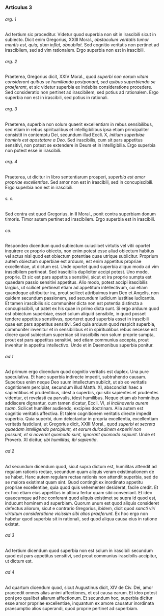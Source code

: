 ### Articulus 3

###### arg. 1
Ad tertium sic proceditur. Videtur quod superbia non sit in irascibili sicut in subiecto. Dicit enim Gregorius, XXIII Moral., *obstaculum veritatis tumor mentis est, quia, dum inflat, obnubilat*. Sed cognitio veritatis non pertinet ad irascibilem, sed ad vim rationalem. Ergo superbia non est in irascibili.

###### arg. 2
Praeterea, Gregorius dicit, XXIV Moral., quod *superbi non eorum vitam considerant quibus se humiliando postponant, sed quibus superbiendo se praeferant*, et sic videtur superbia ex indebita consideratione procedere. Sed consideratio non pertinet ad irascibilem, sed potius ad rationalem. Ergo superbia non est in irascibili, sed potius in rationali.

###### arg. 3
Praeterea, superbia non solum quaerit excellentiam in rebus sensibilibus, sed etiam in rebus spiritualibus et intelligibilibus ipsa etiam principaliter consistit in contemptu Dei, secundum illud Eccli. X, *initium superbiae hominis est apostatare a Deo*. Sed irascibilis, cum sit pars appetitus sensitivi, non potest se extendere in Deum et in intelligibilia. Ergo superbia non potest esse in irascibili.

###### arg. 4
Praeterea, ut dicitur in libro sententiarum prosperi, *superbia est amor propriae excellentiae*. Sed amor non est in irascibili, sed in concupiscibili. Ergo superbia non est in irascibili.

###### s. c.
Sed contra est quod Gregorius, in II Moral., ponit contra superbiam donum timoris. Timor autem pertinet ad irascibilem. Ergo superbia est in irascibili.

###### co.
Respondeo dicendum quod subiectum cuiuslibet virtutis vel vitii oportet inquirere ex proprio obiecto, non enim potest esse aliud obiectum habitus vel actus nisi quod est obiectum potentiae quae utrique subiicitur. Proprium autem obiectum superbiae est arduum, est enim appetitus propriae excellentiae, ut dictum est. Unde oportet quod superbia aliquo modo ad vim irascibilem pertineat. Sed irascibilis dupliciter accipi potest. Uno modo, proprie. Et sic est pars appetitus sensitivi, sicut et ira proprie sumpta est quaedam passio sensitivi appetitus. Alio modo, potest accipi irascibilis largius, ut scilicet pertineat etiam ad appetitum intellectivum, cui etiam quandoque attribuitur ira, prout scilicet attribuimus iram Deo et Angelis, non quidem secundum passionem, sed secundum iudicium iustitiae iudicantis. Et tamen irascibilis sic communiter dicta non est potentia distincta a concupiscibili, ut patet ex his quae in primo dicta sunt. Si ergo arduum quod est obiectum superbiae, esset solum aliquid sensibile, in quod posset tendere appetitus sensitivus, oporteret quod superbia esset in irascibili quae est pars appetitus sensitivi. Sed quia arduum quod respicit superbia, communiter invenitur et in sensibilibus et in spiritualibus rebus necesse est dicere quod subiectum superbiae sit irascibilis non solum proprie sumpta, prout est pars appetitus sensitivi, sed etiam communius accepta, prout invenitur in appetitu intellectivo. Unde et in Daemonibus superbia ponitur.

###### ad 1
Ad primum ergo dicendum quod cognitio veritatis est duplex. Una pure speculativa. Et hanc superbia indirecte impedit, subtrahendo causam. Superbus enim neque Deo suum intellectum subiicit, ut ab eo veritatis cognitionem percipiat, secundum illud Matth. XI, abscondisti haec a sapientibus et prudentibus, idest a superbis, qui sibi sapientes et prudentes videntur, et revelasti ea parvulis, idest humilibus. Neque etiam ab hominibus addiscere dignantur, cum tamen dicatur, Eccli. VI, *si inclinaveris aurem tuam*. Scilicet humiliter audiendo, excipies doctrinam. Alia autem est cognitio veritatis affectiva. Et talem cognitionem veritatis directe impedit superbia. Quia superbi, dum delectantur in propria excellentia, excellentiam veritatis fastidiunt, ut Gregorius dicit, XXIII Moral., quod *superbi et secreta quaedam intelligendo percipiunt, et eorum dulcedinem experiri non possunt, et si noverint quomodo sunt, ignorant quomodo sapiunt*. Unde et Proverb. XI dicitur, *ubi humilitas, ibi sapientia*.

###### ad 2
Ad secundum dicendum quod, sicut supra dictum est, humilitas attendit ad regulam rationis rectae, secundum quam aliquis veram existimationem de se habet. Hanc autem regulam rectae rationis non attendit superbia, sed de se maiora existimat quam sint. Quod contingit ex inordinato appetitu propriae excellentiae, quia quod quis vehementer desiderat, facile credit. Et ex hoc etiam eius appetitus in altiora fertur quam sibi conveniant. Et ideo quaecumque ad hoc conferant quod aliquis existimet se supra id quod est, inducunt hominem ad superbiam. Quorum unum est quod aliquis consideret defectus aliorum, sicut e contrario Gregorius, ibidem, dicit quod *sancti viri virtutum consideratione vicissim sibi alios praeferunt*. Ex hoc ergo non habetur quod superbia sit in rationali, sed quod aliqua causa eius in ratione existat.

###### ad 3
Ad tertium dicendum quod superbia non est solum in irascibili secundum quod est pars appetitus sensitivi, sed prout communius irascibilis accipitur, ut dictum est.

###### ad 4
Ad quartum dicendum quod, sicut Augustinus dicit, XIV de Civ. Dei, amor praecedit omnes alias animi affectiones, et est causa earum. Et ideo potest poni pro qualibet aliarum affectionum. Et secundum hoc, superbia dicitur esse amor propriae excellentiae, inquantum ex amore causatur inordinata praesumptio alios superandi, quod proprie pertinet ad superbiam.

